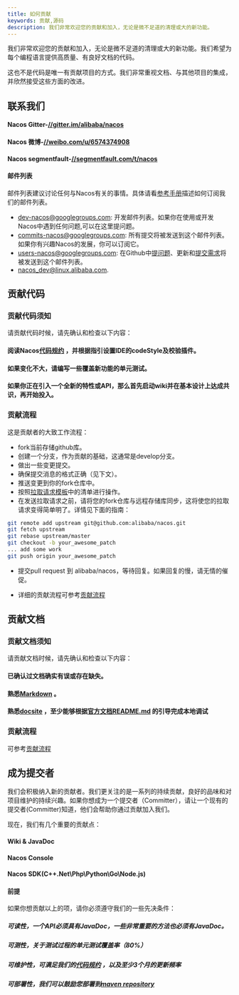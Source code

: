 ```yaml
---
title: 如何贡献
keywords: 贡献,源码
description: 我们非常欢迎您的贡献和加入，无论是微不足道的清理或大的新功能。
---
```



我们非常欢迎您的贡献和加入，无论是微不足道的清理或大的新功能。我们希望为每个编程语言提供高质量、有良好文档的代码。

这也不是代码是唯一有贡献项目的方式。我们非常重视文档、与其他项目的集成，并欣然接受这些方面的改进。

## 联系我们

#### Nacos Gitter-[//gitter.im/alibaba/nacos](//gitter.im/alibaba/nacos)
#### Nacos 微博-[//weibo.com/u/6574374908](//weibo.com/u/6574374908)
#### Nacos segmentfault-[//segmentfault.com/t/nacos](//segmentfault.com/t/nacos)

#### 邮件列表

邮件列表建议讨论任何与Nacos有关的事情。具体请看[参考手册](//github.com/apache/incubator-dubbo/wiki/Mailing-list-subscription-guide)描述如何订阅我们的邮件列表。

* [dev-nacos@googlegroups.com](//lark.alipay.com/nacos/nacosdocs/vl19q1): 开发邮件列表。如果你在使用或开发Nacos中遇到任何问题,可以在这里提问题。
* [commits-nacos@googlegroups.com](//lark.alipay.com/nacos/nacosdocs/vl19q1): 所有提交将被发送到这个邮件列表。如果你有兴趣Nacos的发展，你可以订阅它。
* [users-nacos@googlegroups.com](//lark.alipay.com/nacos/nacosdocs/vl19q1): 在Github中[提问题](//github.com/alibaba/nacos/issues)、更新和[提交需求](//github.com/alibaba/nacos/pulls)将被发送到这个邮件列表。
* [nacos\_dev@linux.alibaba.com](//lark.alipay.com/nacos/nacosdocs/vl19q1).

## 贡献代码

### 贡献代码须知

请贡献代码时候，请先确认和检查以下内容：

#### 阅读Nacos[代码规约](//github.com/alibaba/nacos/blob/develop/style/codeStyle.md) ，并根据指引设置IDE的codeStyle及校验插件。

#### 如果变化不大，请编写一些覆盖新功能的单元测试。

#### 如果你正在引入一个全新的特性或API，那么首先启动wiki并在基本设计上达成共识，再开始投入。

### 贡献流程

这是贡献者的大致工作流程：

* fork当前存储github库。
* 创建一个分支，作为贡献的基础，这通常是develop分支。
* 做出一些变更提交。
* 确保提交消息的格式正确（见下文）。
* 推送变更到你的fork仓库中。
* 按照[拉取请求模板](//nacos.io/docs/pull-request.html)中的清单进行操作。
* 在发送拉取请求之前，请将您的fork仓库与远程存储库同步，这将使您的拉取请求变得简单明了。详情见下面的指南：
```bash
git remote add upstream git@github.com:alibaba/nacos.git
git fetch upstream
git rebase upstream/master
git checkout -b your_awesome_patch
... add some work
git push origin your_awesome_patch
```
* 提交pull request 到 alibaba/nacos，等待回复。如果回复的慢，请无情的催促。

* 详细的贡献流程可参考[贡献流程](contributing-flow.html)

## 贡献文档

### 贡献文档须知

请贡献文档时候，请先确认和检查以下内容：

#### 已确认过文档确实有误或存在缺失。

#### 熟悉[Markdown](//www.markdownguide.org/getting-started) 。

#### 熟悉[docsite](//github.com/txd-team/docsite) ，至少能够根据[官方文档README.md](//github.com/nacos-group/nacos-group.github.io) 的引导完成本地调试

### 贡献流程

可参考[贡献流程](contributing-flow.html)

## 成为提交者

我们会积极纳入新的贡献者。我们更关注的是一系列的持续贡献，良好的品味和对项目维护的持续兴趣。如果你想成为一个提交者（Committer），请让一个现有的提交者(Committer)知道，他们会帮助你通过贡献加入我们。

现在，我们有几个重要的贡献点：

#### Wiki & JavaDoc
#### Nacos Console
#### Nacos SDK(C++\.Net\Php\Python\Go\Node.js)

#### 前提

如果你想贡献以上的项，请你必须遵守我们的一些先决条件：

##### 可读性，一个API必须具有JavaDoc，一些非常重要的方法也必须有JavaDoc。

##### 可测性，关于测试过程的单元测试覆盖率（80%）

##### 可维护性，可满足我们的[代码规约](//github.com/alibaba/nacos/blob/develop/style/codeStyle.md) ，以及至少3个月的更新频率

##### 可部署性，我们可以鼓励您部署到[maven repository](http://search.maven.org/)
